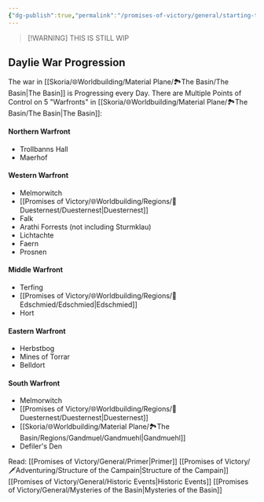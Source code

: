 ```yaml
---
{"dg-publish":true,"permalink":"/promises-of-victory/general/starting-the-adventure/","title":"Starting the Adventure","noteIcon":"Meta","created":"2023-01-25T02:26:52.791+01:00","updated":"2023-04-10T21:46:00.605+02:00"}
---
```


>[!WARNING] THIS IS STILL WIP

## Daylie War Progression

The war in [[Skoria/🌐Worldbuilding/Material Plane/🏞️The Basin/The Basin\|The Basin]] is Progressing every Day.
There are Multiple Points of Control on 5 "Warfronts" in [[Skoria/🌐Worldbuilding/Material Plane/🏞️The Basin/The Basin\|The Basin]]:

#### Northern Warfront

- Trollbanns Hall
- Maerhof

#### Western Warfront

- Melmorwitch
- [[Promises of Victory/🌐Worldbuilding/Regions/🏰Duesternest/Duesternest\|Duesternest]]
- Falk
- Arathi Forrests (not including Sturmklau)
- Lichtachte
- Faern
- Prosnen

#### Middle Warfront

- Terfing
- [[Promises of Victory/🌐Worldbuilding/Regions/🏰Edschmied/Edschmied\|Edschmied]]
- Hort

#### Eastern Warfront

- Herbstbog
- Mines of Torrar
- Belldort

#### South Warfront

- Melmorwitch
- [[Promises of Victory/🌐Worldbuilding/Regions/🏰Duesternest/Duesternest\|Duesternest]]
- [[Skoria/🌐Worldbuilding/Material Plane/🏞️The Basin/Regions/Gandmuel/Gandmuehl\|Gandmuehl]]
- Defiler's Den

Read:
[[Promises of Victory/General/Primer\|Primer]]
[[Promises of Victory/🗡️Adventuring/Structure of the Campain\|Structure of the Campain]]
[[Promises of Victory/General/Historic Events\|Historic Events]]
[[Promises of Victory/General/Mysteries of the Basin\|Mysteries of the Basin]]

